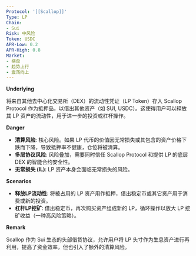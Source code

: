 ```yaml
---
Protocol: '[[Scallop]]'
Type: LP
Chain:
- Sui
Risk: 中风险
Token: USDC
APR-Low: 0.2
APR-High: 0.8
Market:
- 横盘
- 趋势上行
- 震荡向上
---
```

**Underlying**

将来自其他去中心化交易所（DEX）的流动性凭证（LP Token）存入 Scallop Protocol 作为抵押品，以借出其他资产（如 SUI, USDC）。这使得用户可以释放其 LP 资产的流动性，用于进一步的投资或杠杆操作。

**Danger**

- **清算风险**: 核心风险。如果 LP 代币的价值因无常损失或其包含的资产价格下跌而下降，导致抵押率不健康，仓位将被清算。
- **多层协议风险**: 风险叠加，需要同时信任 Scallop Protocol 和提供 LP 的底层 DEX 的智能合约安全性。
- **无常损失 (IL)**: LP 资产本身会面临无常损失的风险。

**Scenarios**

- **释放LP流动性**: 将被占用的 LP 资产用作抵押，借出稳定币或其它资产用于消费或新的投资。
- **杠杆LP挖矿**: 借出稳定币，再次购买资产组成新的 LP，循环操作以放大 LP 挖矿收益（一种高风险策略）。

**Remark**

Scallop 作为 Sui 生态的头部借贷协议，允许用户将 LP 头寸作为生息资产进行再利用，提高了资金效率，但也引入了额外的清算风险。
